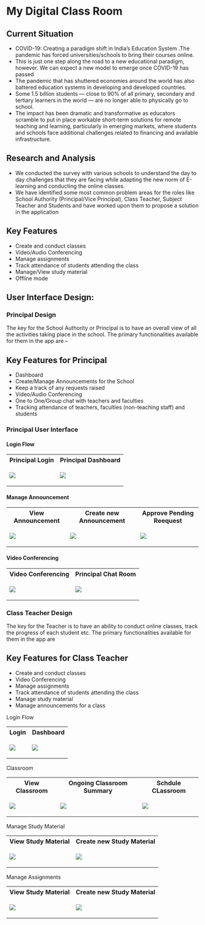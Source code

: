 # My Digital Class Room



## Current Situation 
- COVID-19: Creating a paradigm shift in India’s Education System .The pandemic has forced universities/schools to bring their courses online.
- This is just one step along the road to a new educational paradigm, however. We can expect a new model to emerge once COVID-19 has passed
- The pandemic that has shuttered economies around the world has also battered education systems in developing and developed countries.
- Some 1.5 billion students — close to 90% of all primary, secondary and tertiary learners in the world — are no longer able to physically go to school.
- The impact has been dramatic and transformative as educators scramble to put in place workable short-term solutions for remote teaching and learning, particularly in emerging markets, where students and schools face additional challenges related to financing and available infrastructure.

##  Research and Analysis
- We conducted the survey with various schools to understand the day to day challenges that they are facing while adapting the new norm of E-learning and conducting the online classes. 
- We have identified some most common problem areas for the roles like School Authority (Principal/Vice Principal), Class Teacher, Subject Teacher and Students and have worked upon them to propose a solution in the application


##  Key Features 

-	Create and conduct classes
-	Video/Audio Conferencing
-	Manage assignments 
-	Track attendance of students attending the class
-	Manage/View study material
- Offline mode 


## User Interface Design:
 ### Principal Design 
 The key for the School Authority or Principal is to have an overall view of all the activities taking place in the school. The primary functionalities available for them in the app are –
##  Key Features for Principal
-	Dashboard 
- Create/Manage Announcements for the School
-	Keep a track of any requests raised
- Video/Audio Conferencing
-	One to One/Group chat with teachers and faculties
-	Tracking attendance of teachers, faculties (non-teaching staff) and students

 ### Principal User Interface

#### Login Flow

 <table>
 <th>Principal Login</th>
  <th>Principal Dashboard</th>
 <tr>
   <td>
  
   ![](/images/Login_Page_-_Principal.png)
   </td>
  <td>
   
 ![](/images/Dashboard_-_Principal.png)
   
   </td>
</tr>
</table>

#### Manage Announcement 
 <table>
 <th>View Announcement</th>
 <th>Create new Announcement</th>
  <th>Approve Pending Reequest</th>

 <tr>
   <td>
  
   ![](/images/View_Announcements_-_Principal.png)
   </td>
  <td>
   
 ![](/images/Create_Announcement_-_Teacher.png)
   
   </td>
     <td>
   
 ![](/images/Approve_leaves_-_Teacher.png)
   
   </td>
</tr>
</table>

#### Video Conferencing
 <table>
 <th>Video Conferencing</th>
 <th>Principal Chat Room</th>
 <tr>
   <td>
  
   ![](/images/Video_conf.png)
   
  </td>
 <td>
  
   ![](/images/Chat_Room_-_Principal.png)
   
  </td>
</tr>
</table>

 ### Class Teacher Design 
The key for the Teacher is to have an ability to conduct online classes, track the progress of each student etc. The primary functionalities available for them in the app are 

##  Key Features for Class Teacher

-	Create and conduct classes
-	Video Conferencing
-	Manage assignments 
-	Track attendance of students attending the class
-	Manage study material
-	Manage announcements for a class

Login Flow
<table>
 <th>Login</th>
 <th>Dashboard</th>
 <tr>
   <td>
  
   ![](/images/Login_Page_-_Teacher.png)
   
  </td>
 <td>
  
   ![](/images/Dashboard_-_Teacher.png)
   
  </td>
</tr>
</table>
Classroom
<table>
 <th>View Classroom</th>
  <th>Ongoing Classroom Summary</th>
 <th>Schdule CLassroom</th>
 <tr>
   <td>
  
   ![](/images/XX_-_Student_Landing_Page.png)
   
  </td>
  <td>
  
   ![](/images/Class_Summary_-_Teacher.png)
   
  </td>
 <td>
  
   ![](/images/Schedule_Classroom_-_Teacher.png)
   
  </td>
 
</tr>
</table>

Manage Study Material
<table>
 <th>View Study Material</th>
 <th>Create new Study Material</th>
 <tr>
   <td>
  
   ![](/images/Study_material_-_Manage_-_Teacher.png)
   
  </td>
 <td>
  
   ![](/images/create_study.png)
   
  </td>
 
</tr>
</table>

Manage Assignments
<table>
 <th>View Study Material</th>
 <th>Create new Study Material</th>
 <tr>
   <td>
  
   ![](/images/Study_material_-_Manage_-_Teacher.png)
   
  </td>
 <td>
  
   ![](/images/create_study.png)
   
  </td>
 
</tr>
</table>
